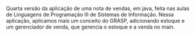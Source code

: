 Quarta versão da aplicação de uma nota de vendas, em java, feita nas aulas de Linguagens de Programação III de Sistemas de Informação. Nessa aplicação, aplicamos mais um conceito do GRASP, adicionando estoque e um gerenciador de venda, que gerencia o estoque e a venda no main.
